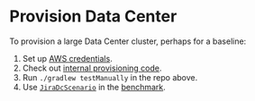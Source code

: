 # Provision Data Center

To provision a large Data Center cluster, perhaps for a baseline:
1. Set up [AWS credentials].
2. Check out [internal provisioning code].
3. Run `./gradlew testManually` in the repo above.
4. Use [`JiraDcScenario`] in the [benchmark].

[AWS credentials]: AWS-CREDENTIALS.md
[internal provisioning code]: https://stash.atlassian.com/projects/JIRASERVER/repos/jira-performance-tests/commits/2c7c1e197f80168cfe952e366f8bd5b4fdd31e8c
[`JiraDcScenario`]: ../custom-vu/src/main/kotlin/jces1209/vu/JiraDcScenario.kt
[benchmark]: ../src/test/kotlin/JiraPerformanceComparisonIT.kt
